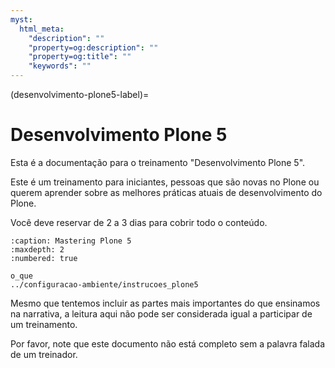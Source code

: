 ```yaml
---
myst:
  html_meta:
    "description": ""
    "property=og:description": ""
    "property=og:title": ""
    "keywords": ""
---
```


(desenvolvimento-plone5-label)=

# Desenvolvimento Plone 5

Esta é a documentação para o treinamento "Desenvolvimento Plone 5".

Este é um treinamento para iniciantes, pessoas que são novas no Plone ou querem aprender sobre as melhores práticas atuais de desenvolvimento do Plone. 

Você deve reservar de 2 a 3 dias para cobrir todo o conteúdo.

```{toctree}
:caption: Mastering Plone 5
:maxdepth: 2
:numbered: true

o_que
../configuracao-ambiente/instrucoes_plone5
```

Mesmo que tentemos incluir as partes mais importantes do que ensinamos na narrativa, a leitura aqui não pode ser considerada igual a participar de um treinamento.

Por favor, note que este documento não está completo sem a palavra falada de um treinador.